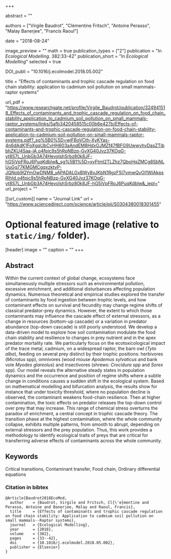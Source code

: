 +++
  
abstract = ""

authors = ["Virgile Baudrot", "Clémentine Fritsch", "Antoine Perasso", "Malay Banerjee", "Francis Raoul"]

date = "2018-08-24"

image_preview = ""
math = true
publication_types = ["2"]
publication = "In *Ecological Modelling*. 382:33-42"
publication_short = "In *Ecological Modelling*"
selected = true

DOI_publi = "10.1016/j.ecolmodel.2018.05.002"

title = "Effects of contaminants and trophic cascade regulation on food chain stability: application to cadmium soil pollution on small mammals-raptor systems"

url_pdf = "https://www.researchgate.net/profile/Virgile_Baudrot/publication/324941518_Effects_of_contaminants_and_trophic_cascade_regulation_on_food_chain_stability_application_to_cadmium_soil_pollution_on_small_mammals-raptor_systems/links/5afb3420458515c00b6e427b/Effects-of-contaminants-and-trophic-cascade-regulation-on-food-chain-stability-application-to-cadmium-soil-pollution-on-small-mammals-raptor-systems.pdf?_sg%5B0%5D=wjFBoVCth-XyKYas-4n6dAdK1FoXgqUbCvHH603aAndEM8HdxGJMZf47fBFG9UwwyhvDasZTibbhZKU4Saa-iA.o4fpic9s5hRpNBzp-GvXG40Jvz37KOqG-yt8S7L_UnbGb3A74HevolshSrbz80k8JF-hG5iVpFRoJ6PuqKdblw&_sg%5B1%5D=xyFtml2TLZhz7QboHqZMCg8SbNLUuGg77KMGMCgqxzktvP-JQNob9QYmOwDNM8_yAPADALGxBWy8vJKbN1RgzF5I7vmwQvOI1WiAkpsRIhId.o4fpic9s5hRpNBzp-GvXG40Jvz37KOqG-yt8S7L_UnbGb3A74HevolshSrbz80k8JF-hG5iVpFRoJ6PuqKdblw&_iepl="
url_project = ""


[[url_custom]]
name = "Journal Link"
url = "https://www.sciencedirect.com/science/article/pii/S0304380018301455"

# Optional featured image (relative to `static/img/` folder).
[header]
image = ""
caption = ""
+++
    
## Abstract
    
Within the current context of global change, ecosystems face simultaneously multiple stressors such as environmental pollution, excessive enrichment, and additional disturbances affecting population dynamics. Numerous theoretical and empirical studies explored the transfer of contaminants by food ingestion between trophic levels, and how contaminant effects on survival and fecundity may change regime shifts of classical predator-prey dynamics. However, the extent to which those contaminants may influence the cascade effect of external stressors, as a change in resources (bottom-up cascade) or a variation in predator abundance (top-down cascade) is still poorly understood. We develop a data-driven model to explore how soil contamination modulate the food chain stability and resilience to changes in prey nutrient and in the apex predator mortality rate. We particularly focus on the ecotoxicological impact of the trace metal, cadmium, on a widespread raptor, the barn owl (*Tyto alba*), feeding on several prey distinct by their trophic positions: herbivores (*Microtus* spp), omnivores (wood mouse *Apodemus sylvaticus* and bank vole *Myodes glareolus*) and insectivores (shrews: *Crocidura* spp and *Sorex* spp). Our model reveals the alternative steady states in population dynamics and the occurrence and position of regime shifts where a subtle change in conditions causes a sudden shift in the ecological system. Based on mathematical modelling and bifurcation analysis, the results show for instance that under toxicity threshold, where no population decline is observed, the contaminant weakens food-chain resilience. Then at higher contamination, the toxic effects on predator releases the top-down control over prey that may increase. This range of chemical stress overturns the paradox of enrichment, a central concept in trophic cascade theory. The transition phase at the highest contamination, where the whole community collapse, exhibits multiple patterns, from smooth to abrupt, depending on external stressors and the prey population. Thus, this work provides a methodology to identify ecological traits of preys that are critical for transferring adverse effects of contaminants across the whole community.
  
##  Keywords
  
  Critical transitions, Contaminant transfer, Food chain, Ordinary differential equations
  
### Citation in bibtex
  
  ```
  @Article{Baudrot2018EcoMod,
    author    = {Baudrot, Virgile and Fritsch, Cl{\'e}mentine and Perasso, Antoine and Banerjee, Malay and Raoul, Francis},
    title     = {Effects of contaminants and trophic cascade regulation on food chain stability: Application to cadmium soil pollution on small mammals--Raptor systems},
    journal   = {Ecological Modelling},
    year      = {2018},
    volume    = {382},
    pages     = {33--42},
    doi       = {10.1016/j.ecolmodel.2018.05.002},
    publisher = {Elsevier}
  }
  ```
  